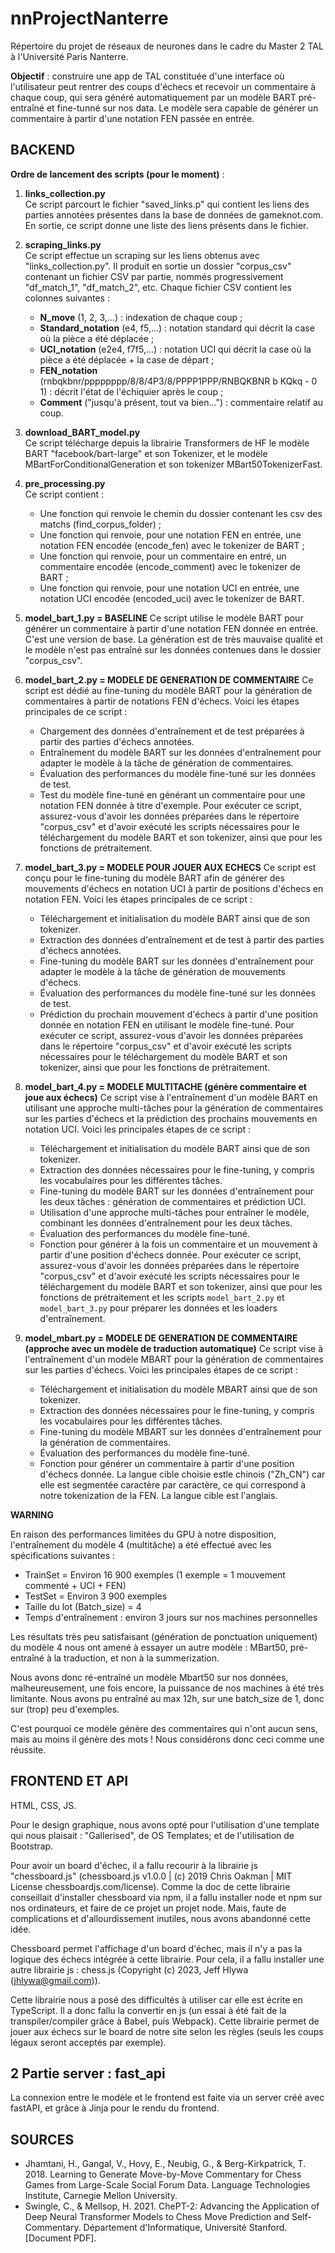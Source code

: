 # nnProjectNanterre

Répertoire du projet de réseaux de neurones dans le cadre du Master 2 TAL à l'Université Paris Nanterre.

**Objectif** : construire une app de TAL constituée d'une interface où l'utilisateur peut rentrer des coups d'échecs et recevoir un commentaire à chaque coup, qui sera généré automatiquement par un modèle BART pré-entraîné et fine-tunné sur nos data. Le modèle sera capable de générer un commentaire à partir d'une notation FEN passée en entrée.

## BACKEND

**Ordre de lancement des scripts (pour le moment)** :

1. **links_collection.py**  
    Ce script parcourt le fichier "saved_links.p" qui contient les liens des parties annotées présentes dans la base de données de gameknot.com. En sortie, ce script donne une liste des liens présents dans le fichier.

2. **scraping_links.py**  
    Ce script effectue un scraping sur les liens obtenus avec "links_collection.py". Il produit en sortie un dossier "corpus_csv" contenant un fichier CSV par partie, nommés progressivement "df_match_1", "df_match_2", etc. Chaque fichier CSV contient les colonnes suivantes :
    - **N_move** (1, 2, 3,...) : indexation de chaque coup ;
    - **Standard_notation** (e4, f5,...) : notation standard qui décrit la case où la pièce a été déplacée ;
    - **UCI_notation** (e2e4, f7f5,...) : notation UCI qui décrit la case où la pièce a été déplacée + la case de départ ;
    - **FEN_notation** (rnbqkbnr/pppppppp/8/8/4P3/8/PPPP1PPP/RNBQKBNR b KQkq - 0 1) : décrit l'état de l'échiquier après le coup ;
    - **Comment** ("jusqu'à présent, tout va bien...") : commentaire relatif au coup.

3. **download_BART_model.py**  
    Ce script télécharge depuis la librairie Transformers de HF le modèle BART "facebook/bart-large" et son Tokenizer, et le modèle MBartForConditionalGeneration et son tokenizer MBart50TokenizerFast.

4. **pre_processing.py**  
    Ce script contient :
    - Une fonction qui renvoie le chemin du dossier contenant les csv des matchs (find_corpus_folder) ;
    - Une fonction qui renvoie, pour une notation FEN en entrée, une notation FEN encodée (encode_fen) avec le tokenizer de BART ;
    - Une fonction qui renvoie, pour un commentaire en entré, un commentaire encodée (encode_comment) avec le tokenizer de BART ;
    - Une fonction qui renvoie, pour une notation UCI en entrée, une notation UCI encodée (encoded_uci) avec le tokenizer de BART.

5. **model_bart_1.py = BASELINE**
    Ce script utilise le modèle BART pour générer un commentaire à partir d'une notation FEN donnée en entrée. C'est une version de base. La génération est de très mauvaise qualité et le modèle n'est pas entraîné sur les données contenues dans le dossier "corpus_csv".

6. **model_bart_2.py = MODELE DE GENERATION DE COMMENTAIRE**
    Ce script est dédié au fine-tuning du modèle BART pour la génération de commentaires à partir de notations FEN d'échecs. Voici les étapes principales de ce script :
    - Chargement des données d'entraînement et de test préparées à partir des parties d'échecs annotées.
    - Entraînement du modèle BART sur les données d'entraînement pour adapter le modèle à la tâche de génération de commentaires.
    - Évaluation des performances du modèle fine-tuné sur les données de test.
    - Test du modèle fine-tuné en générant un commentaire pour une notation FEN donnée à titre d'exemple.
    Pour exécuter ce script, assurez-vous d'avoir les données préparées dans le répertoire "corpus_csv" et d'avoir exécuté les scripts nécessaires pour le téléchargement du modèle BART et son tokenizer, ainsi que pour les fonctions de prétraitement.

7. **model_bart_3.py = MODELE POUR JOUER AUX ECHECS**
    Ce script est conçu pour le fine-tuning du modèle BART afin de générer des mouvements d'échecs en notation UCI à partir de positions d'échecs en notation FEN. Voici les étapes principales de ce script :
    - Téléchargement et initialisation du modèle BART ainsi que de son tokenizer.
    - Extraction des données d'entraînement et de test à partir des parties d'échecs annotées.
    - Fine-tuning du modèle BART sur les données d'entraînement pour adapter le modèle à la tâche de génération de mouvements d'échecs.
    - Évaluation des performances du modèle fine-tuné sur les données de test.
    - Prédiction du prochain mouvement d'échecs à partir d'une position donnée en notation FEN en utilisant le modèle fine-tuné.
    Pour exécuter ce script, assurez-vous d'avoir les données préparées dans le répertoire "corpus_csv" et d'avoir exécuté les scripts nécessaires pour le téléchargement du modèle BART et son tokenizer, ainsi que pour les fonctions de prétraitement.

8. **model_bart_4.py = MODELE MULTITACHE (génère commentaire et joue aux échecs)**
    Ce script vise à l'entraînement d'un modèle BART en utilisant une approche multi-tâches pour la génération de commentaires sur les parties d'échecs et la prédiction des prochains mouvements en notation UCI. Voici les principales étapes de ce script :
    - Téléchargement et initialisation du modèle BART ainsi que de son tokenizer.
    - Extraction des données nécessaires pour le fine-tuning, y compris les vocabulaires pour les différentes tâches.
    - Fine-tuning du modèle BART sur les données d'entraînement pour les deux tâches : génération de commentaires et prédiction UCI.
    - Utilisation d'une approche multi-tâches pour entraîner le modèle, combinant les données d'entraînement pour les deux tâches.
    - Évaluation des performances du modèle fine-tuné.
    - Fonction pour générer à la fois un commentaire et un mouvement à partir d'une position d'échecs donnée.
    Pour exécuter ce script, assurez-vous d'avoir les données préparées dans le répertoire "corpus_csv" et d'avoir exécuté les scripts nécessaires pour le téléchargement du modèle BART et son tokenizer, ainsi que pour les fonctions de prétraitement et les scripts `model_bart_2.py` et `model_bart_3.py` pour préparer les données et les loaders d'entraînement.

9. **model_mbart.py = MODELE DE GENERATION DE COMMENTAIRE (approche avec un modèle de traduction automatique)**
   Ce script vise à l'entraînement d'un modèle MBART pour la génération de commentaires sur les parties d'échecs. Voici les principales étapes de ce script :
    - Téléchargement et initialisation du modèle MBART ainsi que de son tokenizer.
    - Extraction des données nécessaires pour le fine-tuning, y compris les vocabulaires pour les différentes tâches.
    - Fine-tuning du modèle MBART sur les données d'entraînement pour la génération de commentaires.
    - Évaluation des performances du modèle fine-tuné.
    - Fonction pour générer un commentaire à partir d'une position d'échecs donnée.
    La langue cible choisie estle chinois ("Zh_CN") car elle est segmentée caractère par caractère, ce qui correspond à notre tokenization de la FEN. La langue cible est l'anglais.


**WARNING**

En raison des performances limitées du GPU à notre disposition, l'entraînement du modèle 4 (multitâche) a été effectué avec les spécifications suivantes :

- TrainSet = Environ 16 900 exemples (1 exemple = 1 mouvement commenté + UCI + FEN)
- TestSet = Environ 3 900 exemples
- Taille du lot (Batch_size) = 4
- Temps d'entraînement : environ 3 jours sur nos machines personnelles

Les résultats très peu satisfaisant (génération de ponctuation uniquement) du modèle 4 nous ont amené à essayer un autre modèle : MBart50, pré-entraîné à la traduction, et non à la summerization.

Nous avons donc ré-entraîné un modèle Mbart50 sur nos données, malheureusement, une fois encore, la puissance de nos machines à été très limitante. Nous avons pu entraîné au max 12h, sur une batch_size de 1, donc sur (trop) peu d'exemples.

C'est pourquoi ce modèle génère des commentaires qui n'ont aucun sens, mais au moins il génère des mots ! Nous considérons donc ceci comme une réussite.

## FRONTEND ET API

HTML, CSS, JS.  

Pour le design graphique, nous avons opté pour l'utilisation d'une template qui nous plaisait : "Gallerised", de OS Templates; et de l'utilisation de Bootstrap.

Pour avoir un board d'échec, il a fallu recourir à la librairie js "chessboard.js" (chessboard.js v1.0.0 | (c) 2019 Chris Oakman | MIT License chessboardjs.com/license). Comme la doc de cette librairie conseillait d'installer chessboard via npm, il a fallu installer node et npm sur nos ordinateurs, et faire de ce projet un projet node. Mais, faute de complications et d'allourdissement inutiles, nous avons abandonné cette idée.

Chessboard permet l'affichage d'un board d'échec, mais il n'y a pas la logique des échecs intégrée à cette librairie. Pour cela, il a fallu installer une autre librairie js : chess.js (Copyright (c) 2023, Jeff Hlywa (jhlywa@gmail.com)).

Cette librairie nous a posé des difficultés à utiliser car elle est écrite en TypeScript. Il a donc fallu la convertir en js (un essai à été fait de la transpiler/compiler grâce à Babel, puis Webpack).
Cette librairie permet de jouer aux échecs sur le board de notre site selon les règles (seuls les coups légaux seront acceptés par exemple).

## 2 Partie server : fast_api

La connexion entre le modèle et le frontend est faite via un server créé avec fastAPI, et grâce à Jinja pour le rendu du frontend.

## SOURCES

- Jhamtani, H., Gangal, V., Hovy, E., Neubig, G., & Berg-Kirkpatrick, T. 2018. Learning to Generate Move-by-Move Commentary for Chess Games from Large-Scale Social Forum Data. Language Technologies Institute, Carnegie Mellon University.
- Swingle, C., & Mellsop, H. 2021. ChePT-2: Advancing the Application of Deep Neural Transformer Models to Chess Move Prediction and Self-Commentary. Département d'Informatique, Université Stanford. [Document PDF].